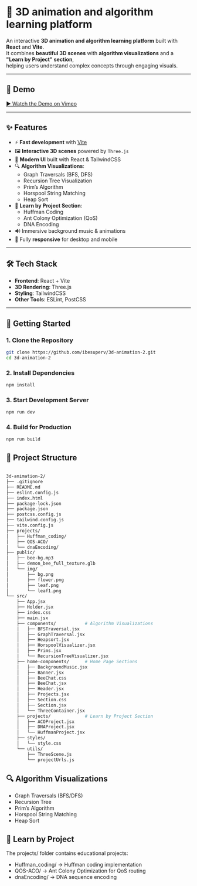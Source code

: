 # 🐝 3D animation and algorithm learning platform

An interactive **3D animation and algorithm learning platform** built with **React** and **Vite**.  
It combines **beautiful 3D scenes** with **algorithm visualizations** and a **"Learn by Project" section**,  
helping users understand complex concepts through engaging visuals.


---
## 🎥 Demo
[▶️ Watch the Demo on Vimeo](https://vimeo.com/1115428609)

---

## ✨ Features
- ⚡ **Fast development** with [Vite](https://vitejs.dev/)
- 🖼️ **Interactive 3D scenes** powered by `Three.js`
- 🎨 **Modern UI** built with React & TailwindCSS
- 🔍 **Algorithm Visualizations**:
  - Graph Traversals (BFS, DFS)
  - Recursion Tree Visualization
  - Prim’s Algorithm
  - Horspool String Matching
  - Heap Sort
- 🧩 **Learn by Project Section**:
  - Huffman Coding
  - Ant Colony Optimization (QoS)
  - DNA Encoding
- 🔊 Immersive background music & animations
- 📱 Fully **responsive** for desktop and mobile

---

## 🛠️ Tech Stack
- **Frontend**: React + Vite
- **3D Rendering**: Three.js
- **Styling**: TailwindCSS
- **Other Tools**: ESLint, PostCSS

---

## 🚀 Getting Started

### 1. Clone the Repository
```bash
git clone https://github.com/ibesuperv/3d-animation-2.git
cd 3d-animation-2
```

### 2. Install Dependencies
```bash
npm install
```

### 3. Start Development Server
```bash
npm run dev
```
### 4. Build for Production
```bash
npm run build
```

## 📂 Project Structure
```bash

3d-animation-2/
├── .gitignore
├── README.md
├── eslint.config.js
├── index.html
├── package-lock.json
├── package.json
├── postcss.config.js
├── tailwind.config.js
├── vite.config.js
├── projects/
│   ├── Huffman_coding/
│   ├── QOS-ACO/
│   └── dnaEncoding/
├── public/
│   ├── bee-bg.mp3
│   ├── demon_bee_full_texture.glb
│   └── img/
│       ├── bg.png
│       ├── flower.png
│       ├── leaf.png
│       └── leaf1.png
└── src/
    ├── App.jsx
    ├── Holder.jsx
    ├── index.css
    ├── main.jsx
    ├── components/           # Algorithm Visualizations
    │   ├── BFSTraversal.jsx
    │   ├── GraphTraversal.jsx
    │   ├── Heapsort.jsx
    │   ├── HorspoolVisualizer.jsx
    │   ├── Prims.jsx
    │   └── RecursionTreeVisualizer.jsx
    ├── home-components/      # Home Page Sections
    │   ├── BackgroundMusic.jsx
    │   ├── Banner.jsx
    │   ├── BeeChat.css
    │   ├── BeeChat.jsx
    │   ├── Header.jsx
    │   ├── Projects.jsx
    │   ├── Section.css
    │   ├── Section.jsx
    │   └── ThreeContainer.jsx
    ├── projects/             # Learn by Project Section
    │   ├── ACOProject.jsx
    │   ├── DNAProject.jsx
    │   └── HuffmanProject.jsx
    ├── styles/
    │   └── style.css
    └── utils/
        ├── ThreeScene.js
        └── projectUrls.js

```
## 🔍 Algorithm Visualizations
- Graph Traversals (BFS/DFS)
- Recursion Tree
- Prim’s Algorithm
- Horspool String Matching
- Heap Sort

## 🧩 Learn by Project
The projects/ folder contains educational projects:
- Huffman_coding/ → Huffman coding implementation
- QOS-ACO/ → Ant Colony Optimization for QoS routing
- dnaEncoding/ → DNA sequence encoding
